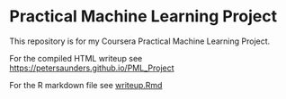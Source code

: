# Practical Machine Learning Project
This repository is for my Coursera Practical Machine Learning Project.

For the compiled HTML writeup see https://petersaunders.github.io/PML_Project

For the R markdown file see [writeup.Rmd](https://github.com/petersaunders/PML_Project/blob/master/writeup.Rmd) 
